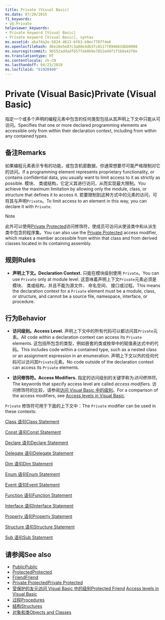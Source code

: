 ```yaml
---
title: Private (Visual Basic)
ms.date: 07/20/2015
f1_keywords:
- vb.Private
helpviewer_keywords:
- Private keyword [Visual Basic]
- Private keyword [Visual Basic], syntax
ms.assetid: aba74a2e-5824-4613-bf63-b9ec7787f4e6
ms.openlocfilehash: d6e28e5e87c3a88e4db3fc81177894683dbb0908
ms.sourcegitcommit: 9b552addadfb57fab0b9e7852ed4f1f1b8a42f8e
ms.translationtype: HT
ms.contentlocale: zh-CN
ms.lasthandoff: 04/23/2019
ms.locfileid: "61920440"
---
```

# <a name="private-visual-basic"></a><span data-ttu-id="b0baf-102">Private (Visual Basic)</span><span class="sxs-lookup"><span data-stu-id="b0baf-102">Private (Visual Basic)</span></span>
<span data-ttu-id="b0baf-103">指定一个或多个声明的编程元素中包含的任何类型包括从其声明上下文中只能从可访问。</span><span class="sxs-lookup"><span data-stu-id="b0baf-103">Specifies that one or more declared programming elements are accessible only from within their declaration context, including from within any contained types.</span></span>  
  
## <a name="remarks"></a><span data-ttu-id="b0baf-104">备注</span><span class="sxs-lookup"><span data-stu-id="b0baf-104">Remarks</span></span>  
 <span data-ttu-id="b0baf-105">如果编程元素表示专有的功能，或包含机密数据，你通常想要尽可能严格限制对它的访问。</span><span class="sxs-lookup"><span data-stu-id="b0baf-105">If a programming element represents proprietary functionality, or contains confidential data, you usually want to limit access to it as strictly as possible.</span></span> <span data-ttu-id="b0baf-106">模块、 类或结构，它定义其进行访问，从而实现最大限制。</span><span class="sxs-lookup"><span data-stu-id="b0baf-106">You achieve the maximum limitation by allowing only the module, class, or structure that defines it to access it.</span></span> <span data-ttu-id="b0baf-107">若要限制到这种方式中的元素的访问，可将其与声明`Private`。</span><span class="sxs-lookup"><span data-stu-id="b0baf-107">To limit access to an element in this way, you can declare it with `Private`.</span></span>  

> [!NOTE]
> <span data-ttu-id="b0baf-108">此外可以使用[Private Protected](private-protected.md)访问修饰符，使成员可访问从使该类中和从派生类中包含的程序集。</span><span class="sxs-lookup"><span data-stu-id="b0baf-108">You can also use the [Private Protected](private-protected.md) access modifier, which makes a member accessible from within that class and from derived classes located in its containing assembly.</span></span>

## <a name="rules"></a><span data-ttu-id="b0baf-109">规则</span><span class="sxs-lookup"><span data-stu-id="b0baf-109">Rules</span></span>  

- <span data-ttu-id="b0baf-110">**声明上下文。**</span><span class="sxs-lookup"><span data-stu-id="b0baf-110">**Declaration Context.**</span></span> <span data-ttu-id="b0baf-111">只能在模块级别使用 `Private`。</span><span class="sxs-lookup"><span data-stu-id="b0baf-111">You can use `Private` only at module level.</span></span> <span data-ttu-id="b0baf-112">这意味着声明上下文`Private`元素必须是模块、 类或结构，并且不能为源文件、 命名空间、 接口或过程。</span><span class="sxs-lookup"><span data-stu-id="b0baf-112">This means the declaration context for a `Private` element must be a module, class, or structure, and cannot be a source file, namespace, interface, or procedure.</span></span>  
  
## <a name="behavior"></a><span data-ttu-id="b0baf-113">行为</span><span class="sxs-lookup"><span data-stu-id="b0baf-113">Behavior</span></span>  
  
- <span data-ttu-id="b0baf-114">**访问级别。**</span><span class="sxs-lookup"><span data-stu-id="b0baf-114">**Access Level.**</span></span> <span data-ttu-id="b0baf-115">声明上下文中的所有代码可以都访问其`Private`元素。</span><span class="sxs-lookup"><span data-stu-id="b0baf-115">All code within a declaration context can access its `Private` elements.</span></span> <span data-ttu-id="b0baf-116">这包括所包含的类型，例如嵌套的类或枚举中的赋值表达式中的代码。</span><span class="sxs-lookup"><span data-stu-id="b0baf-116">This includes code within a contained type, such as a nested class or an assignment expression in an enumeration.</span></span> <span data-ttu-id="b0baf-117">声明上下文以外的任何代码可以访问其`Private`元素。</span><span class="sxs-lookup"><span data-stu-id="b0baf-117">No code outside of the declaration context can access its `Private` elements.</span></span>  
  
- <span data-ttu-id="b0baf-118">**访问修饰符。**</span><span class="sxs-lookup"><span data-stu-id="b0baf-118">**Access Modifiers.**</span></span> <span data-ttu-id="b0baf-119">指定的访问级别的关键字称为*访问修饰符*。</span><span class="sxs-lookup"><span data-stu-id="b0baf-119">The keywords that specify access level are called *access modifiers*.</span></span> <span data-ttu-id="b0baf-120">访问修饰符的比较，请参阅[访问 Visual Basic 中的级别](../../../visual-basic/programming-guide/language-features/declared-elements/access-levels.md)。</span><span class="sxs-lookup"><span data-stu-id="b0baf-120">For a comparison of the access modifiers, see [Access levels in Visual Basic](../../../visual-basic/programming-guide/language-features/declared-elements/access-levels.md).</span></span>  
  
 <span data-ttu-id="b0baf-121">`Private` 修饰符可用于下面的上下文中：</span><span class="sxs-lookup"><span data-stu-id="b0baf-121">The `Private` modifier can be used in these contexts:</span></span>  
  
 [<span data-ttu-id="b0baf-122">Class 语句</span><span class="sxs-lookup"><span data-stu-id="b0baf-122">Class Statement</span></span>](../../../visual-basic/language-reference/statements/class-statement.md)  
  
 [<span data-ttu-id="b0baf-123">Const 语句</span><span class="sxs-lookup"><span data-stu-id="b0baf-123">Const Statement</span></span>](../../../visual-basic/language-reference/statements/const-statement.md)  
  
 [<span data-ttu-id="b0baf-124">Declare 语句</span><span class="sxs-lookup"><span data-stu-id="b0baf-124">Declare Statement</span></span>](../../../visual-basic/language-reference/statements/declare-statement.md)  
  
 [<span data-ttu-id="b0baf-125">Delegate 语句</span><span class="sxs-lookup"><span data-stu-id="b0baf-125">Delegate Statement</span></span>](../../../visual-basic/language-reference/statements/delegate-statement.md)  
  
 [<span data-ttu-id="b0baf-126">Dim 语句</span><span class="sxs-lookup"><span data-stu-id="b0baf-126">Dim Statement</span></span>](../../../visual-basic/language-reference/statements/dim-statement.md)  
  
 [<span data-ttu-id="b0baf-127">Enum 语句</span><span class="sxs-lookup"><span data-stu-id="b0baf-127">Enum Statement</span></span>](../../../visual-basic/language-reference/statements/enum-statement.md)  
  
 [<span data-ttu-id="b0baf-128">Event 语句</span><span class="sxs-lookup"><span data-stu-id="b0baf-128">Event Statement</span></span>](../../../visual-basic/language-reference/statements/event-statement.md)  
  
 [<span data-ttu-id="b0baf-129">Function 语句</span><span class="sxs-lookup"><span data-stu-id="b0baf-129">Function Statement</span></span>](../../../visual-basic/language-reference/statements/function-statement.md)  
  
 [<span data-ttu-id="b0baf-130">Interface 语句</span><span class="sxs-lookup"><span data-stu-id="b0baf-130">Interface Statement</span></span>](../../../visual-basic/language-reference/statements/interface-statement.md)  
  
 [<span data-ttu-id="b0baf-131">Property 语句</span><span class="sxs-lookup"><span data-stu-id="b0baf-131">Property Statement</span></span>](../../../visual-basic/language-reference/statements/property-statement.md)  
  
 [<span data-ttu-id="b0baf-132">Structure 语句</span><span class="sxs-lookup"><span data-stu-id="b0baf-132">Structure Statement</span></span>](../../../visual-basic/language-reference/statements/structure-statement.md)  
  
 [<span data-ttu-id="b0baf-133">Sub 语句</span><span class="sxs-lookup"><span data-stu-id="b0baf-133">Sub Statement</span></span>](../../../visual-basic/language-reference/statements/sub-statement.md)  
  
## <a name="see-also"></a><span data-ttu-id="b0baf-134">请参阅</span><span class="sxs-lookup"><span data-stu-id="b0baf-134">See also</span></span>

- [<span data-ttu-id="b0baf-135">Public</span><span class="sxs-lookup"><span data-stu-id="b0baf-135">Public</span></span>](../../../visual-basic/language-reference/modifiers/public.md)
- [<span data-ttu-id="b0baf-136">Protected</span><span class="sxs-lookup"><span data-stu-id="b0baf-136">Protected</span></span>](../../../visual-basic/language-reference/modifiers/protected.md)
- [<span data-ttu-id="b0baf-137">Friend</span><span class="sxs-lookup"><span data-stu-id="b0baf-137">Friend</span></span>](../../../visual-basic/language-reference/modifiers/friend.md)
- [<span data-ttu-id="b0baf-138">Private Protected</span><span class="sxs-lookup"><span data-stu-id="b0baf-138">Private Protected</span></span>](./private-protected.md)
- <span data-ttu-id="b0baf-139">[受保护的友元](./protected-friend.md)[访问 Visual Basic 中的级别](../../../visual-basic/programming-guide/language-features/declared-elements/access-levels.md)</span><span class="sxs-lookup"><span data-stu-id="b0baf-139">[Protected Friend](./protected-friend.md)    [Access levels in Visual Basic](../../../visual-basic/programming-guide/language-features/declared-elements/access-levels.md)</span></span>
- [<span data-ttu-id="b0baf-140">过程</span><span class="sxs-lookup"><span data-stu-id="b0baf-140">Procedures</span></span>](../../../visual-basic/programming-guide/language-features/procedures/index.md)
- [<span data-ttu-id="b0baf-141">结构</span><span class="sxs-lookup"><span data-stu-id="b0baf-141">Structures</span></span>](../../../visual-basic/programming-guide/language-features/data-types/structures.md)
- [<span data-ttu-id="b0baf-142">对象和类</span><span class="sxs-lookup"><span data-stu-id="b0baf-142">Objects and Classes</span></span>](../../../visual-basic/programming-guide/language-features/objects-and-classes/index.md)
